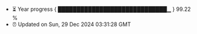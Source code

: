 - ⏳ Year progress { █████████████████████████████▁ } 99.22 %
- ⏰ Updated on Sun, 29 Dec 2024 03:31:28 GMT

